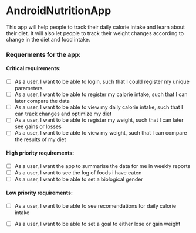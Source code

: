 # AndroidNutritionApp
 
 This app will help people to track their daily calorie intake and learn about their diet. It will also let people to track their weight changes according to change in the diet and food intake.
 
 ### Requerments for the app: ###
 
 #### Critical requirements: ####
 - [ ] As a user, I want to be able to login, such that I could register my unique parameters
 - [ ] As a user, I want to be able to register my calorie intake, such that I can later compare the data
 - [ ] As a user, I want to be able to view my daily calorie intake, such that I can track changes and optimize my diet
 - [ ] As a user, I want to be able to register my weight, such that I can later see gains or losses
 - [ ] As a user, I want to be able to view my weight, such that I can compare the results of my diet
  #### High priority requirements: ####
 - [ ] As a user, I want the app to summarise the data for me in weekly reports
 - [ ] As a user, I want to see the log of foods i have eaten
 - [ ] As a user, I want to be able to set a biological gender
#### Low priority requirements: ####
 - [ ] As a user, I want to be able to see recomendations for daily calorie intake
 - [ ] As a user, I want to be able to set a goal to either lose or gain weight

